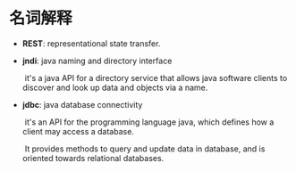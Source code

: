 # 名词解释

* **REST**: representational state transfer.

* **jndi**: java naming and directory interface

  ​	it's a java API for a directory service that allows java software clients to discover and look up data and objects via a name.

* **jdbc**: java database connectivity

  ​	it's an API for the programming language java, which defines how a client may access a database.

  ​	It provides methods to query and update data in database, and is oriented towards relational databases.